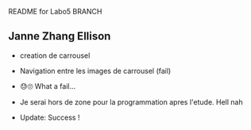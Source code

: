 README for Labo5 BRANCH

## Janne Zhang Ellison
- creation de carrousel
- Navigation entre les images de carrousel (fail)
- 😓🙄 What a fail... 
- Je serai hors de zone pour la programmation apres l'etude. Hell nah


- Update: Success !